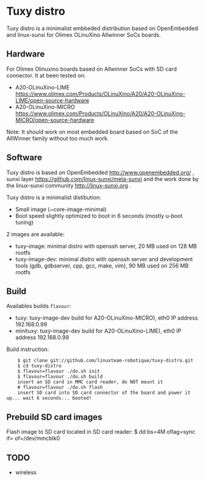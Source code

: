 
# Tuxy distro

Tuxy distro is a minimalist embbeded distribution based on OpenEmbedded and linux-sunxi for Olimex OLinuXino Allwinner SoCs boards.

## Hardware

For Olimex Olinuxino boards based on Allwinner SoCs with SD card connector. It at been tested on:
- A20-OLinuXino-LIME https://www.olimex.com/Products/OLinuXino/A20/A20-OLinuXino-LIME/open-source-hardware
- A20-OLinuXino-MICRO https://www.olimex.com/Products/OLinuXino/A20/A20-OLinuXino-MICRO/open-source-hardware

Note: It should work on most embedded board based on SoC of the AllWinner family without too much work.

## Software

Tuxy distro is based on OpenEmbedded http://www.openembedded.org/ , sunxi layer https://github.com/linux-sunxi/meta-sunxi and the work done by the linux-sunxi community http://linux-sunxi.org .

Tuxy distro is a minimalist distibution:
- Small image (~core-image-minimal)
- Boot speed slightly optimized to boot in 6 seconds (mostly u-boot tuning)

2 images are available:
- tuxy-image: minimal distro with openssh server, 20 MB used on 128 MB rootfs
- tuxy-image-dev: minimal distro with openssh server and development tools (gdb, gdbserver, cpp, gcc, make, vim), 90 MB used on 256 MB rootfs

## Build

Availables builds `flavour`:
- tuxy: tuxy-image-dev build for A20-OLinuXino-MICRO), eth0 IP address 192.168.0.99
- minituxy: tuxy-image-dev build for A20-OLinuXino-LIME), eth0 IP address 192.168.0.99

Build instruction:
```
    $ git clone git://github.com/linuxteam-robotique/tuxy-distro.git
    $ cd tuxy-distro
    $ flavour=flavour ./do.sh init
    $ flavour=flavour ./do.sh build
    insert an SD card in MMC card reader, do NOT mount it
    # flavour=flavour ./do.sh flash
    insert SD card into SD card connector of the board and power it up... wait 6 seconds... booted!
```
## Prebuild SD card images

Flash image to SD card located in SD card reader:
    $ dd bs=4M oflag=sync if=<image> of=/dev/mmcblk0

## TODO

- wireless
